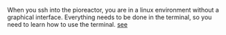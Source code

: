 When you ssh into the pioreactor, you are in a linux environment without a graphical interface. Everything needs to be done in the terminal, so you need to learn how to use the terminal. [see](https://gist.github.com/bradtraversy/cc180de0edee05075a6139e42d5f28ce)
